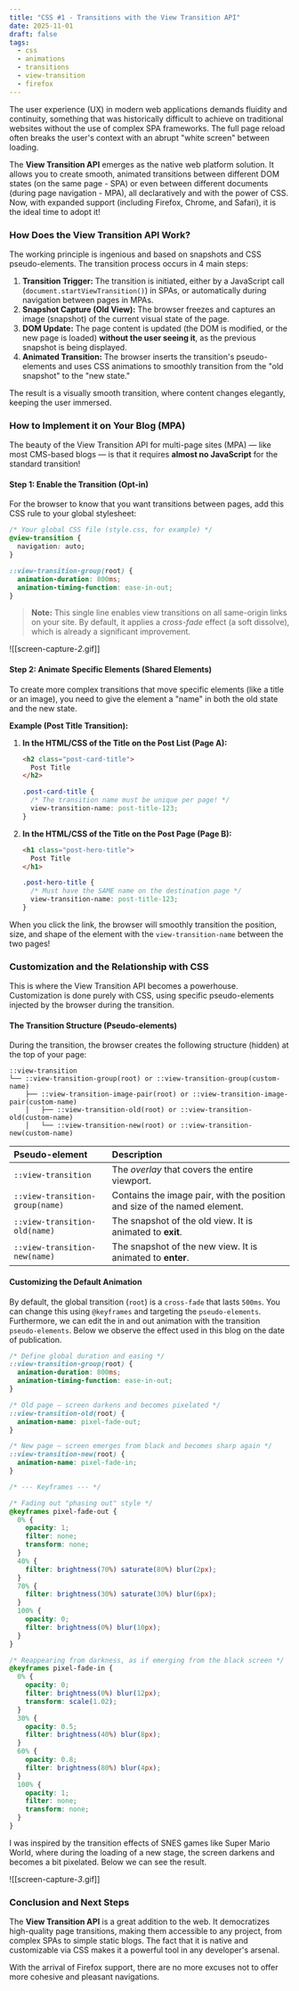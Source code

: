 ```yaml
---
title: "CSS #1 - Transitions with the View Transition API"
date: 2025-11-01
draft: false
tags:
  - css
  - animations
  - transitions
  - view-transition
  - firefox
---
```


The user experience (UX) in modern web applications demands fluidity and continuity, something that was historically difficult to achieve on traditional websites without the use of complex SPA frameworks. The full page reload often breaks the user's context with an abrupt "white screen" between loading.

The **View Transition API** emerges as the native web platform solution. It allows you to create smooth, animated transitions between different DOM states (on the same page - SPA) or even between different documents (during page navigation - MPA), all declaratively and with the power of CSS. Now, with expanded support (including Firefox, Chrome, and Safari), it is the ideal time to adopt it!

### How Does the View Transition API Work?

The working principle is ingenious and based on snapshots and CSS pseudo-elements. The transition process occurs in 4 main steps:

1.  **Transition Trigger:** The transition is initiated, either by a JavaScript call (`document.startViewTransition()`) in SPAs, or automatically during navigation between pages in MPAs.
2.  **Snapshot Capture (Old View):** The browser freezes and captures an image (snapshot) of the current visual state of the page.
3.  **DOM Update:** The page content is updated (the DOM is modified, or the new page is loaded) **without the user seeing it**, as the previous snapshot is being displayed.
4.  **Animated Transition:** The browser inserts the transition's pseudo-elements and uses CSS animations to smoothly transition from the "old snapshot" to the "new state."

The result is a visually smooth transition, where content changes elegantly, keeping the user immersed.

### How to Implement it on Your Blog (MPA)

The beauty of the View Transition API for multi-page sites (MPA) — like most CMS-based blogs — is that it requires **almost no JavaScript** for the standard transition!

#### Step 1: Enable the Transition (Opt-in)

For the browser to know that you want transitions between pages, add this CSS rule to your global stylesheet:

```css
/* Your global CSS file (style.css, for example) */
@view-transition {
  navigation: auto;
}

::view-transition-group(root) {
  animation-duration: 800ms;
  animation-timing-function: ease-in-out;
}
````

> **Note:** This single line enables view transitions on all same-origin links on your site. By default, it applies a *cross-fade* effect (a soft dissolve), which is already a significant improvement.

![[screen-capture-_2_.gif]]

#### Step 2: Animate Specific Elements (Shared Elements)

To create more complex transitions that move specific elements (like a title or an image), you need to give the element a "name" in both the old state and the new state.

**Example (Post Title Transition):**

1.  **In the HTML/CSS of the Title on the Post List (Page A):**

    ```html
    <h2 class="post-card-title">
      Post Title
    </h2>
    ```

    ```css
    .post-card-title {
      /* The transition name must be unique per page! */
      view-transition-name: post-title-123; 
    }
    ```

2.  **In the HTML/CSS of the Title on the Post Page (Page B):**

    ```html
    <h1 class="post-hero-title">
      Post Title
    </h1>
    ```

    ```css
    .post-hero-title {
      /* Must have the SAME name on the destination page */
      view-transition-name: post-title-123; 
    }
    ```

When you click the link, the browser will smoothly transition the position, size, and shape of the element with the `view-transition-name` between the two pages\!

### Customization and the Relationship with CSS

This is where the View Transition API becomes a powerhouse. Customization is done purely with CSS, using specific pseudo-elements injected by the browser during the transition.

#### The Transition Structure (Pseudo-elements)

During the transition, the browser creates the following structure (hidden) at the top of your page:

```
::view-transition
└── ::view-transition-group(root) or ::view-transition-group(custom-name)
    ├── ::view-transition-image-pair(root) or ::view-transition-image-pair(custom-name)
    │   ├── ::view-transition-old(root) or ::view-transition-old(custom-name)
    │   └── ::view-transition-new(root) or ::view-transition-new(custom-name)
```

| **Pseudo-element** | **Description** |
| :--- | :--- |
| `::view-transition` | The *overlay* that covers the entire viewport. |
| `::view-transition-group(name)` | Contains the image pair, with the position and size of the named element. |
| `::view-transition-old(name)` | The snapshot of the old view. It is animated to **exit**. |
| `::view-transition-new(name)` | The snapshot of the new view. It is animated to **enter**. |

#### Customizing the Default Animation

By default, the global transition (`root`) is a `cross-fade` that lasts `500ms`. You can change this using `@keyframes` and targeting the `pseudo-elements`.
Furthermore, we can edit the in and out animation with the transition `pseudo-elements`. Below we observe the effect used in this blog on the date of publication.

```css
/* Define global duration and easing */
::view-transition-group(root) {
  animation-duration: 800ms;
  animation-timing-function: ease-in-out;
}

/* Old page — screen darkens and becomes pixelated */
::view-transition-old(root) {
  animation-name: pixel-fade-out;
}

/* New page — screen emerges from black and becomes sharp again */
::view-transition-new(root) {
  animation-name: pixel-fade-in;
}

/* --- Keyframes --- */

/* Fading out "phasing out" style */
@keyframes pixel-fade-out {
  0% {
    opacity: 1;
    filter: none;
    transform: none;
  }
  40% {
    filter: brightness(70%) saturate(80%) blur(2px);
  }
  70% {
    filter: brightness(30%) saturate(30%) blur(6px);
  }
  100% {
    opacity: 0;
    filter: brightness(0%) blur(10px);
  }
}

/* Reappearing from darkness, as if emerging from the black screen */
@keyframes pixel-fade-in {
  0% {
    opacity: 0;
    filter: brightness(0%) blur(12px);
    transform: scale(1.02);
  }
  30% {
    opacity: 0.5;
    filter: brightness(40%) blur(8px);
  }
  60% {
    opacity: 0.8;
    filter: brightness(80%) blur(4px);
  }
  100% {
    opacity: 1;
    filter: none;
    transform: none;
  }
}
```

I was inspired by the transition effects of SNES games like Super Mario World, where during the loading of a new stage, the screen darkens and becomes a bit pixelated. Below we can see the result.

![[screen-capture-_3_.gif]]

### Conclusion and Next Steps

The **View Transition API** is a great addition to the web. It democratizes high-quality page transitions, making them accessible to any project, from complex SPAs to simple static blogs. The fact that it is native and customizable via CSS makes it a powerful tool in any developer's arsenal.

With the arrival of Firefox support, there are no more excuses not to offer more cohesive and pleasant navigations.
